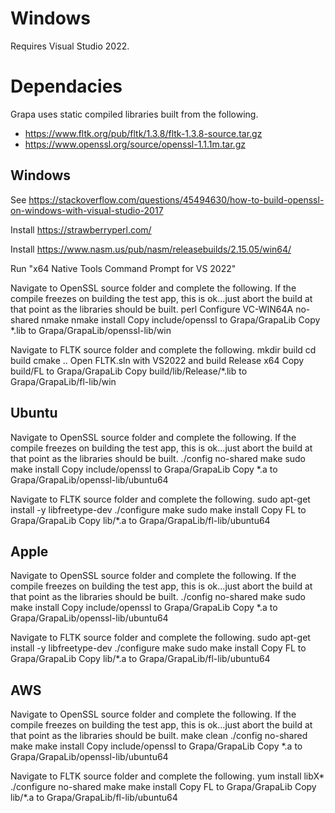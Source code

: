 
# Windows

Requires Visual Studio 2022.

# Dependacies

Grapa uses static compiled libraries built from the following. 

- https://www.fltk.org/pub/fltk/1.3.8/fltk-1.3.8-source.tar.gz
- https://www.openssl.org/source/openssl-1.1.1m.tar.gz

## Windows
See https://stackoverflow.com/questions/45494630/how-to-build-openssl-on-windows-with-visual-studio-2017

Install https://strawberryperl.com/

Install https://www.nasm.us/pub/nasm/releasebuilds/2.15.05/win64/

Run "x64 Native Tools Command Prompt for VS 2022"

Navigate to OpenSSL source folder and complete the following. If the compile freezes on building the test app, this is ok...just abort the build at that point as the libraries should be built.
 perl Configure VC-WIN64A no-shared
 nmake
 nmake install
 Copy include/openssl to Grapa/GrapaLib
 Copy *.lib to Grapa/GrapaLib/openssl-lib/win

Navigate to FLTK source folder and complete the following.
 mkdir build
 cd build
 cmake ..
 Open FLTK.sln with VS2022 and build Release x64
 Copy build/FL to Grapa/GrapaLib
Copy build/lib/Release/*.lib to Grapa/GrapaLib/fl-lib/win

## Ubuntu

Navigate to OpenSSL source folder and complete the following. If the compile freezes on building the test app, this is ok...just abort the build at that point as the libraries should be built.
./config no-shared
make
sudo make install
Copy include/openssl to Grapa/GrapaLib
Copy *.a to Grapa/GrapaLib/openssl-lib/ubuntu64

Navigate to FLTK source folder and complete the following.
sudo apt-get install -y libfreetype-dev
./configure
make
sudo make install
Copy FL to Grapa/GrapaLib
Copy lib/*.a to Grapa/GrapaLib/fl-lib/ubuntu64

## Apple

Navigate to OpenSSL source folder and complete the following. If the compile freezes on building the test app, this is ok...just abort the build at that point as the libraries should be built.
./config no-shared
make
sudo make install
Copy include/openssl to Grapa/GrapaLib
Copy *.a to Grapa/GrapaLib/openssl-lib/ubuntu64

Navigate to FLTK source folder and complete the following.
sudo apt-get install -y libfreetype-dev
./configure
make
sudo make install
Copy FL to Grapa/GrapaLib
Copy lib/*.a to Grapa/GrapaLib/fl-lib/ubuntu64

## AWS

Navigate to OpenSSL source folder and complete the following. If the compile freezes on building the test app, this is ok...just abort the build at that point as the libraries should be built.
make clean
./config no-shared
make
make install
Copy include/openssl to Grapa/GrapaLib
Copy *.a to Grapa/GrapaLib/openssl-lib/ubuntu64

Navigate to FLTK source folder and complete the following.
yum install libX*
./configure no-shared
make
make install
Copy FL to Grapa/GrapaLib
Copy lib/*.a to Grapa/GrapaLib/fl-lib/ubuntu64
